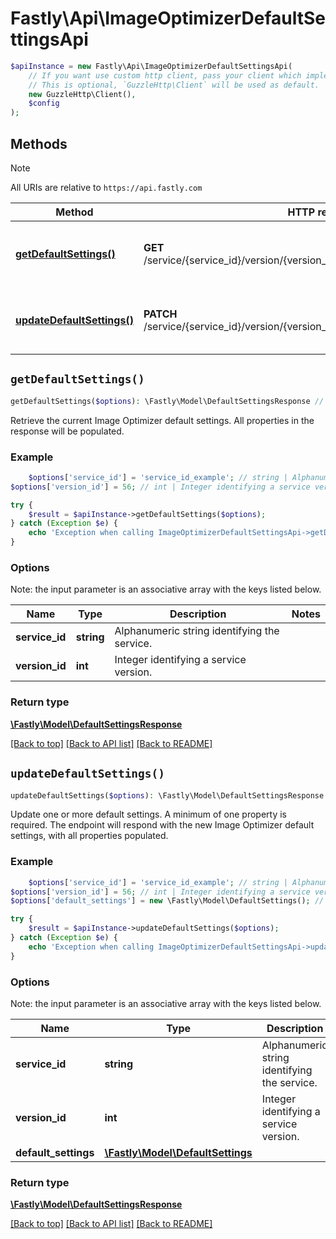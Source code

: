 # Fastly\Api\ImageOptimizerDefaultSettingsApi


```php
$apiInstance = new Fastly\Api\ImageOptimizerDefaultSettingsApi(
    // If you want use custom http client, pass your client which implements `GuzzleHttp\ClientInterface`.
    // This is optional, `GuzzleHttp\Client` will be used as default.
    new GuzzleHttp\Client(),
    $config
);
```

## Methods

> [!NOTE]
> All URIs are relative to `https://api.fastly.com`

Method | HTTP request | Description
------ | ------------ | -----------
[**getDefaultSettings()**](ImageOptimizerDefaultSettingsApi.md#getDefaultSettings) | **GET** /service/{service_id}/version/{version_id}/image_optimizer_default_settings | Get current Image Optimizer Default Settings
[**updateDefaultSettings()**](ImageOptimizerDefaultSettingsApi.md#updateDefaultSettings) | **PATCH** /service/{service_id}/version/{version_id}/image_optimizer_default_settings | Update Image Optimizer Default Settings


## `getDefaultSettings()`

```php
getDefaultSettings($options): \Fastly\Model\DefaultSettingsResponse // Get current Image Optimizer Default Settings
```

Retrieve the current Image Optimizer default settings. All properties in the response will be populated.

### Example
```php
    $options['service_id'] = 'service_id_example'; // string | Alphanumeric string identifying the service.
$options['version_id'] = 56; // int | Integer identifying a service version.

try {
    $result = $apiInstance->getDefaultSettings($options);
} catch (Exception $e) {
    echo 'Exception when calling ImageOptimizerDefaultSettingsApi->getDefaultSettings: ', $e->getMessage(), PHP_EOL;
}
```

### Options

Note: the input parameter is an associative array with the keys listed below.

Name | Type | Description  | Notes
------------- | ------------- | ------------- | -------------
**service_id** | **string** | Alphanumeric string identifying the service. |
**version_id** | **int** | Integer identifying a service version. |

### Return type

[**\Fastly\Model\DefaultSettingsResponse**](../Model/DefaultSettingsResponse.md)

[[Back to top]](#) [[Back to API list]](../../README.md#endpoints)
[[Back to README]](../../README.md)

## `updateDefaultSettings()`

```php
updateDefaultSettings($options): \Fastly\Model\DefaultSettingsResponse // Update Image Optimizer Default Settings
```

Update one or more default settings. A minimum of one property is required. The endpoint will respond with the new Image Optimizer default settings, with all properties populated.

### Example
```php
    $options['service_id'] = 'service_id_example'; // string | Alphanumeric string identifying the service.
$options['version_id'] = 56; // int | Integer identifying a service version.
$options['default_settings'] = new \Fastly\Model\DefaultSettings(); // \Fastly\Model\DefaultSettings

try {
    $result = $apiInstance->updateDefaultSettings($options);
} catch (Exception $e) {
    echo 'Exception when calling ImageOptimizerDefaultSettingsApi->updateDefaultSettings: ', $e->getMessage(), PHP_EOL;
}
```

### Options

Note: the input parameter is an associative array with the keys listed below.

Name | Type | Description  | Notes
------------- | ------------- | ------------- | -------------
**service_id** | **string** | Alphanumeric string identifying the service. |
**version_id** | **int** | Integer identifying a service version. |
**default_settings** | [**\Fastly\Model\DefaultSettings**](../Model/DefaultSettings.md) |  | [optional]

### Return type

[**\Fastly\Model\DefaultSettingsResponse**](../Model/DefaultSettingsResponse.md)

[[Back to top]](#) [[Back to API list]](../../README.md#endpoints)
[[Back to README]](../../README.md)
